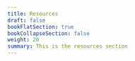 ```yaml
---
title: Resources
draft: false
bookFlatSection: true
bookCollapseSection: false
weight: 20
summary: This is the resources section
---
```

